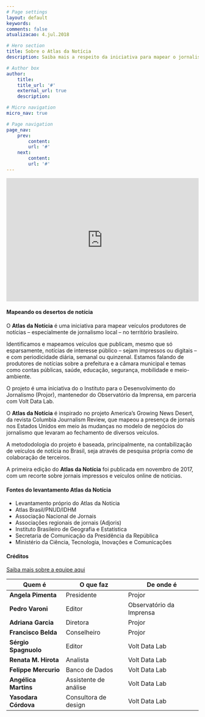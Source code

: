 ```yaml
---
# Page settings
layout: default
keywords:
comments: false
atualizacao: 4.jul.2018

# Hero section
title: Sobre o Atlas da Notícia
description: Saiba mais a respeito da iniciativa para mapear o jornalismo no Brasil.

# Author box
author:
    title:
    title_url: '#'
    external_url: true
    description:

# Micro navigation
micro_nav: true

# Page navigation
page_nav:
    prev:
        content:
        url: '#'
    next:
        content:
        url: '#'
---
```


<iframe width="100%" height="323px" src="https://www.youtube.com/embed/dVYrf29Qsdc?rel=0" frameborder="0" allow="autoplay; encrypted-media" allowfullscreen></iframe>

#### Mapeando os desertos de notícia

O **Atlas da Notícia** é uma iniciativa para mapear veículos produtores de notícias – especialmente de jornalismo local – no território brasileiro.

Identificamos e mapeamos veículos que publicam, mesmo que só esparsamente, notícias de interesse público – sejam impressos ou digitais – e com periodicidade diária, semanal ou quinzenal. Estamos falando de produtores de notícias sobre a prefeitura e a câmara municipal e temas como contas públicas, saúde, educação, segurança, mobilidade e meio-ambiente.

O projeto é uma iniciativa do o Instituto para o Desenvolvimento do Jornalismo (Projor), mantenedor do Observatório da Imprensa, em parceria com Volt Data Lab.

O **Atlas da Notícia** é inspirado no projeto America’s Growing News Desert, da revista Columbia Journalism Review, que mapeou a presença de jornais nos Estados Unidos em meio às mudanças no modelo de negócios do jornalismo que levaram ao fechamento de diversos veículos.

A metododologia do projeto é baseada, principalmente, na contabilização de veículos de notícia no Brasil, seja através de pesquisa própria como de colaboração de terceiros.

A primeira edição do **Atlas da Notícia** foi publicada em novembro de 2017, com um recorte sobre jornais impressos e veículos online de notícias.

#### Fontes do levantamento Atlas da Notícia
- Levantamento próprio do Atlas da Notícia
- Atlas Brasil/PNUD/IDHM
- Associação Nacional de Jornais
- Associações regionais de jornais (Adjoris)
- Instituto Brasileiro de Geografia e Estatística
- Secretaria de Comunicação da Presidência da República
- Ministério da Ciência, Tecnologia, Inovações e Comunicações

#### Créditos

[Saiba mais sobre a equipe aqui](../equipe)

| Quem é               | O que faz             | De onde é                |
|----------------------|-----------------------|--------------------------|
| **Angela Pimenta**   | Presidente            | Projor                   |
| **Pedro Varoni**     | Editor                | Observatório da Imprensa |
| **Adriana Garcia**   | Diretora              | Projor                   |
| **Francisco Belda**  | Conselheiro           | Projor                   |
| **Sérgio Spagnuolo** | Editor                | Volt Data Lab            |
| **Renata M. Hirota** | Analista              | Volt Data Lab            |
| **Felippe Mercurio** | Banco de Dados        | Volt Data Lab            |
| **Angélica Martins** | Assistente de análise | Volt Data Lab            |
| **Yasodara Córdova** | Consultora de design  | Volt Data Lab            |

